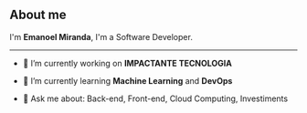 
## About me

  

I'm **Emanoel Miranda**, I'm a Software Developer.

  ___

- 🔭 I’m currently working on **IMPACTANTE TECNOLOGIA**

- 🌱 I’m currently learning **Machine Learning** and **DevOps**

- 💬 Ask me about: Back-end, Front-end, Cloud Computing, Investiments